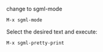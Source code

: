 <!-- TITLE: XML preety print -->


change to sgml-mode


```lisp
M-x sgml-mode
```


Select the desired text and execute:


```lisp
M-x sgml-pretty-print
```
